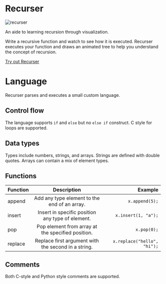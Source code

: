 # Recurser

![recurser](https://media.giphy.com/media/H1MZob5ZSIUAJrzQKv/giphy.gif)

An aide to learning recursion through visualization.

Write a recursive function and watch to see how it is executed.  Recurser executes your function and draws an 
animated tree to help you understand the concept of recursion.

[Try out Recurser](https://practicum.tech/recurser)

# Language

Recurser parses and executes a small custom language.

## Control flow

The language supports `if` and `else` but no `else if` construct.  C style for loops are supported.

## Data types

Types include numbers, strings, and arrays.  Strings are defined with double quotes.  Arrays can contain a mix of element types.

## Functions

| Function      | Description                                           | Example                      |
| ------------- |:-----------------------------------------------------:| ----------------------------:|
| append        | Add any type element to the end of an array.          | `x.append(5);`               |
| insert        | Insert in specific position any type of element.      | `x.insert(1, "a");`          |
| pop           | Pop element from array at the specified position.     | `x.pop(0);`                  |
| replace       | Replace first argument with the second in a string.   | `x.replace("hello", "hi");`  |

## Comments

Both C-style and Python style comments are supported.
